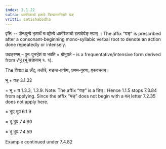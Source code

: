```yaml
---
index: 3.1.22
sutra: धातोरेकाचो हलादेः क्रियासमभिहारे यङ्
vritti: satishabodha
---
```



वृत्तिः -- पौनःपुन्ये भृशार्थे च द्योत्ये धातोरेकाचो हलादेर्यङ् स्यात् । The affix “यङ्” is prescribed after a consonant-beginning mono-syllabic verbal root to denote an action done repeatedly or intensely.


उदाहरणम् – पुनः पुनर्भृशं वा भवति = बोभूयते – is a frequentative/intensive form derived from √भू (भू सत्तायाम् १. १).


The विवक्षा is लँट्, कर्तरि, यङन्त-प्रयोगः, प्रथम-पुरुषः, एकवचनम्।

भू + यङ् 3.1.22

= भू + य 1.3.3, 1.3.9. Note: The affix “यङ्” is a ङित्। Hence 1.1.5 stops 7.3.84 from applying. Since the affix “यङ्” does not begin with a वल् letter 7.2.35 does not apply here.

= भूय् भूय 6.1.9

= भू भूय 7.4.60

= भु भूय 7.4.59


Example continued under 7.4.82

